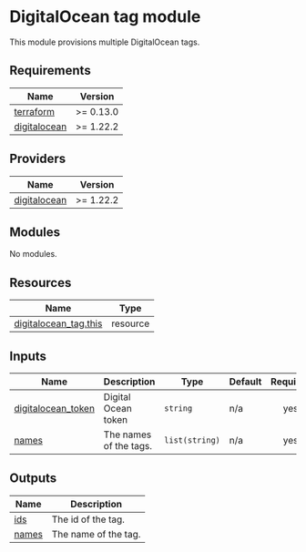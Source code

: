 # DigitalOcean tag module

This module provisions multiple DigitalOcean tags.

<!-- BEGINNING OF PRE-COMMIT-TERRAFORM DOCS HOOK -->
## Requirements

| Name | Version |
|------|---------|
| <a name="requirement_terraform"></a> [terraform](#requirement\_terraform) | >= 0.13.0 |
| <a name="requirement_digitalocean"></a> [digitalocean](#requirement\_digitalocean) | >= 1.22.2 |

## Providers

| Name | Version |
|------|---------|
| <a name="provider_digitalocean"></a> [digitalocean](#provider\_digitalocean) | >= 1.22.2 |

## Modules

No modules.

## Resources

| Name | Type |
|------|------|
| [digitalocean_tag.this](https://registry.terraform.io/providers/digitalocean/digitalocean/latest/docs/resources/tag) | resource |

## Inputs

| Name | Description | Type | Default | Required |
|------|-------------|------|---------|:--------:|
| <a name="input_digitalocean_token"></a> [digitalocean\_token](#input\_digitalocean\_token) | Digital Ocean token | `string` | n/a | yes |
| <a name="input_names"></a> [names](#input\_names) | The names of the tags. | `list(string)` | n/a | yes |

## Outputs

| Name | Description |
|------|-------------|
| <a name="output_ids"></a> [ids](#output\_ids) | The id of the tag. |
| <a name="output_names"></a> [names](#output\_names) | The name of the tag. |
<!-- END OF PRE-COMMIT-TERRAFORM DOCS HOOK -->